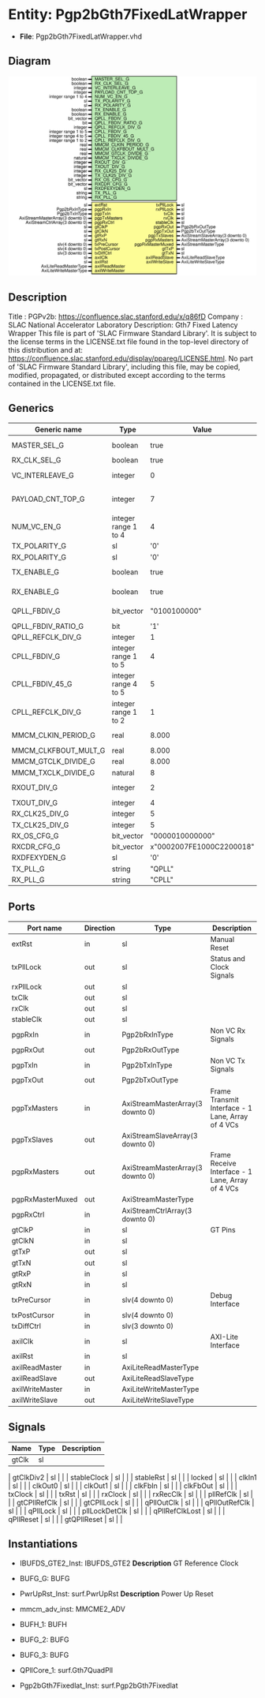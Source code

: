 # Entity: Pgp2bGth7FixedLatWrapper

- **File**: Pgp2bGth7FixedLatWrapper.vhd
## Diagram

![Diagram](Pgp2bGth7FixedLatWrapper.svg "Diagram")
## Description

Title      : PGPv2b: https://confluence.slac.stanford.edu/x/q86fD
Company    : SLAC National Accelerator Laboratory
Description: Gth7 Fixed Latency Wrapper
This file is part of 'SLAC Firmware Standard Library'.
It is subject to the license terms in the LICENSE.txt file found in the
top-level directory of this distribution and at:
   https://confluence.slac.stanford.edu/display/ppareg/LICENSE.html.
No part of 'SLAC Firmware Standard Library', including this file,
may be copied, modified, propagated, or distributed except according to
the terms contained in the LICENSE.txt file.
## Generics

| Generic name         | Type                 | Value                    | Description                 |
| -------------------- | -------------------- | ------------------------ | --------------------------- |
| MASTER_SEL_G         | boolean              | true                     | Select Master or Slave      |
| RX_CLK_SEL_G         | boolean              | true                     |                             |
| VC_INTERLEAVE_G      | integer              | 0                        | No interleave Frames        |
| PAYLOAD_CNT_TOP_G    | integer              | 7                        | Top bit for payload counter |
| NUM_VC_EN_G          | integer range 1 to 4 | 4                        |                             |
| TX_POLARITY_G        | sl                   | '0'                      |                             |
| RX_POLARITY_G        | sl                   | '0'                      |                             |
| TX_ENABLE_G          | boolean              | true                     | Enable TX direction         |
| RX_ENABLE_G          | boolean              | true                     | Enable RX direction         |
| QPLL_FBDIV_G         | bit_vector           | "0100100000"             | QPLL Configurations         |
| QPLL_FBDIV_RATIO_G   | bit                  | '1'                      |                             |
| QPLL_REFCLK_DIV_G    | integer              | 1                        |                             |
| CPLL_FBDIV_G         | integer range 1 to 5 | 4                        | CPLL Configurations         |
| CPLL_FBDIV_45_G      | integer range 4 to 5 | 5                        |                             |
| CPLL_REFCLK_DIV_G    | integer range 1 to 2 | 1                        |                             |
| MMCM_CLKIN_PERIOD_G  | real                 | 8.000                    | MMCM Configurations         |
| MMCM_CLKFBOUT_MULT_G | real                 | 8.000                    |                             |
| MMCM_GTCLK_DIVIDE_G  | real                 | 8.000                    |                             |
| MMCM_TXCLK_DIVIDE_G  | natural              | 8                        |                             |
| RXOUT_DIV_G          | integer              | 2                        | MGT Configurations          |
| TXOUT_DIV_G          | integer              | 4                        |                             |
| RX_CLK25_DIV_G       | integer              | 5                        | Set by wizard               |
| TX_CLK25_DIV_G       | integer              | 5                        | Set by wizard               |
| RX_OS_CFG_G          | bit_vector           | "0000010000000"          | Set by wizard               |
| RXCDR_CFG_G          | bit_vector           | x"0002007FE1000C2200018" | Set by wizard               |
| RXDFEXYDEN_G         | sl                   | '0'                      | Set by wizard               |
| TX_PLL_G             | string               | "QPLL"                   |                             |
| RX_PLL_G             | string               | "CPLL"                   |                             |
## Ports

| Port name        | Direction | Type                             | Description                                       |
| ---------------- | --------- | -------------------------------- | ------------------------------------------------- |
| extRst           | in        | sl                               | Manual Reset                                      |
| txPllLock        | out       | sl                               | Status and Clock Signals                          |
| rxPllLock        | out       | sl                               |                                                   |
| txClk            | out       | sl                               |                                                   |
| rxClk            | out       | sl                               |                                                   |
| stableClk        | out       | sl                               |                                                   |
| pgpRxIn          | in        | Pgp2bRxInType                    | Non VC Rx Signals                                 |
| pgpRxOut         | out       | Pgp2bRxOutType                   |                                                   |
| pgpTxIn          | in        | Pgp2bTxInType                    | Non VC Tx Signals                                 |
| pgpTxOut         | out       | Pgp2bTxOutType                   |                                                   |
| pgpTxMasters     | in        | AxiStreamMasterArray(3 downto 0) | Frame Transmit Interface - 1 Lane, Array of 4 VCs |
| pgpTxSlaves      | out       | AxiStreamSlaveArray(3 downto 0)  |                                                   |
| pgpRxMasters     | out       | AxiStreamMasterArray(3 downto 0) | Frame Receive Interface - 1 Lane, Array of 4 VCs  |
| pgpRxMasterMuxed | out       | AxiStreamMasterType              |                                                   |
| pgpRxCtrl        | in        | AxiStreamCtrlArray(3 downto 0)   |                                                   |
| gtClkP           | in        | sl                               | GT Pins                                           |
| gtClkN           | in        | sl                               |                                                   |
| gtTxP            | out       | sl                               |                                                   |
| gtTxN            | out       | sl                               |                                                   |
| gtRxP            | in        | sl                               |                                                   |
| gtRxN            | in        | sl                               |                                                   |
| txPreCursor      | in        | slv(4 downto 0)                  | Debug Interface                                   |
| txPostCursor     | in        | slv(4 downto 0)                  |                                                   |
| txDiffCtrl       | in        | slv(3 downto 0)                  |                                                   |
| axilClk          | in        | sl                               | AXI-Lite Interface                                |
| axilRst          | in        | sl                               |                                                   |
| axilReadMaster   | in        | AxiLiteReadMasterType            |                                                   |
| axilReadSlave    | out       | AxiLiteReadSlaveType             |                                                   |
| axilWriteMaster  | in        | AxiLiteWriteMasterType           |                                                   |
| axilWriteSlave   | out       | AxiLiteWriteSlaveType            |                                                   |
## Signals

| Name                  | Type | Description |
| --------------------- | ---- | ----------- |
| gtClk                 | sl   |             |
| 
      gtClkDiv2      | sl   |             |
| 
      stableClock    | sl   |             |
| 
      stableRst      | sl   |             |
| 
      locked         | sl   |             |
| 
      clkIn1         | sl   |             |
| 
      clkOut0        | sl   |             |
| 
      clkOut1        | sl   |             |
| 
      clkFbIn        | sl   |             |
| 
      clkFbOut       | sl   |             |
| 
      txClock        | sl   |             |
| 
      txRst          | sl   |             |
| 
      rxClock        | sl   |             |
| 
      rxRecClk       | sl   |             |
| 
      pllRefClk      | sl   |             |
| 
      gtCPllRefClk   | sl   |             |
| 
      gtCPllLock     | sl   |             |
| 
      qPllOutClk     | sl   |             |
| 
      qPllOutRefClk  | sl   |             |
| 
      qPllLock       | sl   |             |
| 
      pllLockDetClk  | sl   |             |
| 
      qPllRefClkLost | sl   |             |
| 
      qPllReset      | sl   |             |
| 
      gtQPllReset    | sl   |             |
## Instantiations

- IBUFDS_GTE2_Inst: IBUFDS_GTE2
**Description**
GT Reference Clock

- BUFG_G: BUFG
- PwrUpRst_Inst: surf.PwrUpRst
**Description**
Power Up Reset

- mmcm_adv_inst: MMCME2_ADV
- BUFH_1: BUFH
- BUFG_2: BUFG
- BUFG_3: BUFG
- QPllCore_1: surf.Gth7QuadPll
- Pgp2bGth7Fixedlat_Inst: surf.Pgp2bGth7Fixedlat
